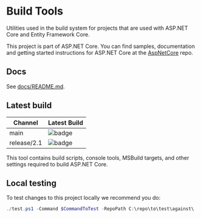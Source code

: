 # Build Tools

Utilities used in the build system for projects that are used with ASP.NET Core and Entity Framework Core.

This project is part of ASP.NET Core. You can find samples, documentation and getting started instructions for ASP.NET Core at the [AspNetCore](https://github.com/aspnet/AspNetCore) repo.

## Docs

See [docs/README.md](./docs/README.md).

## Latest build

Channel        | Latest Build
---------------|:---------------
main           | ![badge][main-badge]
release/2.1    | ![badge][rel-2.1-badge]

[main-badge]: https://aspnetcore.blob.core.windows.net/buildtools/korebuild/channels/main/badge.svg
[rel-2.1-badge]: https://aspnetcore.blob.core.windows.net/buildtools/korebuild/channels/release/2.1/badge.svg

This tool contains build scripts, console tools, MSBuild targets, and other settings required to build ASP.NET Core.

## Local testing

To test changes to this project locally we recommend you do:

```ps1
./test.ps1 -Command $CommandToTest -RepoPath C:\repo\to\test\against\
```
